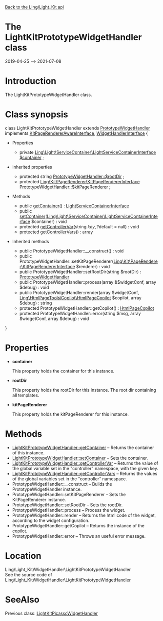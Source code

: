 [Back to the Ling/Light_Kit api](https://github.com/lingtalfi/Light_Kit/blob/master/doc/api/Ling/Light_Kit.md)



The LightKitPrototypeWidgetHandler class
================
2019-04-25 --> 2021-07-08






Introduction
============

The LightKitPrototypeWidgetHandler class.



Class synopsis
==============


class <span class="pl-k">LightKitPrototypeWidgetHandler</span> extends [PrototypeWidgetHandler](https://github.com/lingtalfi/Kit_PrototypeWidget/blob/master/doc/api/Ling/Kit_PrototypeWidget/WidgetHandler/PrototypeWidgetHandler.md) implements [KitPageRendererAwareInterface](https://github.com/lingtalfi/Kit/blob/master/doc/api/Ling/Kit/PageRenderer/KitPageRendererAwareInterface.md), [WidgetHandlerInterface](https://github.com/lingtalfi/Kit/blob/master/doc/api/Ling/Kit/WidgetHandler/WidgetHandlerInterface.md) {

- Properties
    - private [Ling\Light\ServiceContainer\LightServiceContainerInterface](https://github.com/lingtalfi/Light/blob/master/doc/api/Ling/Light/ServiceContainer/LightServiceContainerInterface.md) [$container](#property-container) ;

- Inherited properties
    - protected string [PrototypeWidgetHandler::$rootDir](#property-rootDir) ;
    - protected [Ling\Kit\PageRenderer\KitPageRendererInterface](https://github.com/lingtalfi/Kit/blob/master/doc/api/Ling/Kit/PageRenderer/KitPageRendererInterface.md) [PrototypeWidgetHandler::$kitPageRenderer](#property-kitPageRenderer) ;

- Methods
    - public [getContainer](https://github.com/lingtalfi/Light_Kit/blob/master/doc/api/Ling/Light_Kit/WidgetHandler/LightKitPrototypeWidgetHandler/getContainer.md)() : [LightServiceContainerInterface](https://github.com/lingtalfi/Light/blob/master/doc/api/Ling/Light/ServiceContainer/LightServiceContainerInterface.md)
    - public [setContainer](https://github.com/lingtalfi/Light_Kit/blob/master/doc/api/Ling/Light_Kit/WidgetHandler/LightKitPrototypeWidgetHandler/setContainer.md)([Ling\Light\ServiceContainer\LightServiceContainerInterface](https://github.com/lingtalfi/Light/blob/master/doc/api/Ling/Light/ServiceContainer/LightServiceContainerInterface.md) $container) : void
    - protected [getControllerVar](https://github.com/lingtalfi/Light_Kit/blob/master/doc/api/Ling/Light_Kit/WidgetHandler/LightKitPrototypeWidgetHandler/getControllerVar.md)(string $key, ?$default = null) : void
    - protected [getControllerVars](https://github.com/lingtalfi/Light_Kit/blob/master/doc/api/Ling/Light_Kit/WidgetHandler/LightKitPrototypeWidgetHandler/getControllerVars.md)() : array

- Inherited methods
    - public PrototypeWidgetHandler::__construct() : void
    - public PrototypeWidgetHandler::setKitPageRenderer([Ling\Kit\PageRenderer\KitPageRendererInterface](https://github.com/lingtalfi/Kit/blob/master/doc/api/Ling/Kit/PageRenderer/KitPageRendererInterface.md) $renderer) : void
    - public PrototypeWidgetHandler::setRootDir(string $rootDir) : [PrototypeWidgetHandler](https://github.com/lingtalfi/Kit_PrototypeWidget/blob/master/doc/api/Ling/Kit_PrototypeWidget/WidgetHandler/PrototypeWidgetHandler.md)
    - public PrototypeWidgetHandler::process(array &$widgetConf, array $debug) : void
    - public PrototypeWidgetHandler::render(array $widgetConf, [Ling\HtmlPageTools\Copilot\HtmlPageCopilot](https://github.com/lingtalfi/HtmlPageTools/blob/master/doc/api/Ling/HtmlPageTools/Copilot/HtmlPageCopilot.md) $copilot, array $debug) : string
    - protected PrototypeWidgetHandler::getCopilot() : [HtmlPageCopilot](https://github.com/lingtalfi/HtmlPageTools/blob/master/doc/api/Ling/HtmlPageTools/Copilot/HtmlPageCopilot.md)
    - protected PrototypeWidgetHandler::error(string $msg, array $widgetConf, array $debug) : void

}




Properties
=============

- <span id="property-container"><b>container</b></span>

    This property holds the container for this instance.
    
    

- <span id="property-rootDir"><b>rootDir</b></span>

    This property holds the rootDir for this instance.
    The root dir containing all templates.
    
    

- <span id="property-kitPageRenderer"><b>kitPageRenderer</b></span>

    This property holds the kitPageRenderer for this instance.
    
    



Methods
==============

- [LightKitPrototypeWidgetHandler::getContainer](https://github.com/lingtalfi/Light_Kit/blob/master/doc/api/Ling/Light_Kit/WidgetHandler/LightKitPrototypeWidgetHandler/getContainer.md) &ndash; Returns the container of this instance.
- [LightKitPrototypeWidgetHandler::setContainer](https://github.com/lingtalfi/Light_Kit/blob/master/doc/api/Ling/Light_Kit/WidgetHandler/LightKitPrototypeWidgetHandler/setContainer.md) &ndash; Sets the container.
- [LightKitPrototypeWidgetHandler::getControllerVar](https://github.com/lingtalfi/Light_Kit/blob/master/doc/api/Ling/Light_Kit/WidgetHandler/LightKitPrototypeWidgetHandler/getControllerVar.md) &ndash; Returns the value of the global variable set in the "controller" namespace, with the given key.
- [LightKitPrototypeWidgetHandler::getControllerVars](https://github.com/lingtalfi/Light_Kit/blob/master/doc/api/Ling/Light_Kit/WidgetHandler/LightKitPrototypeWidgetHandler/getControllerVars.md) &ndash; Returns the values of the global variables set in the "controller" namespace.
- PrototypeWidgetHandler::__construct &ndash; Builds the PrototypeWidgetHandler instance.
- PrototypeWidgetHandler::setKitPageRenderer &ndash; Sets the KitPageRenderer instance.
- PrototypeWidgetHandler::setRootDir &ndash; Sets the rootDir.
- PrototypeWidgetHandler::process &ndash; Process the widget.
- PrototypeWidgetHandler::render &ndash; Returns the html code of the widget, according to the widget configuration.
- PrototypeWidgetHandler::getCopilot &ndash; Returns the instance of the copilot.
- PrototypeWidgetHandler::error &ndash; Throws an useful error message.





Location
=============
Ling\Light_Kit\WidgetHandler\LightKitPrototypeWidgetHandler<br>
See the source code of [Ling\Light_Kit\WidgetHandler\LightKitPrototypeWidgetHandler](https://github.com/lingtalfi/Light_Kit/blob/master/WidgetHandler/LightKitPrototypeWidgetHandler.php)



SeeAlso
==============
Previous class: [LightKitPicassoWidgetHandler](https://github.com/lingtalfi/Light_Kit/blob/master/doc/api/Ling/Light_Kit/WidgetHandler/LightKitPicassoWidgetHandler.md)<br>
